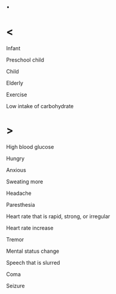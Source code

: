 # .

# <

Infant

Preschool child

Child

Elderly

Exercise

Low intake of carbohydrate

# >

High blood glucose

Hungry

Anxious

Sweating more

Headache

Paresthesia

Heart rate that is rapid, strong, or irregular

Heart rate increase

Tremor

Mental status change

Speech that is slurred

Coma

Seizure
